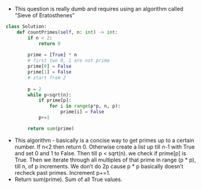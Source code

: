 - This question is really dumb and requires using an algorithm called “Sieve of Eratosthenes”

```python
class Solution:
	def countPrimes(self, n: int) -> int:		
		if n < 2:
			return 0
			
		prime = [True] * n
		# first two 0, 1 are not prime
		prime[0] = False
		prime[1] = False
		# start from 2
		
		p = 2
		while p<sqrt(n):
			if prime[p]:
				for i in range(p*p, n, p):
					prime[i] = False
			p+=1

		return sum(prime)
```

- This algorithm - basically is a concise way to get primes up to a certain number. If n<2 then return 0. Otherwise create a list up till n-1 with True and set 0 and 1 to False. Then till p < sqrt(n). we check if prime[p] is True. Then we iterate through all multiples of that prime in range (p * p), till n, of p increments. We don’t do 2p cause p * p basically doesn’t recheck past primes. Increment p+=1. 
- Return sum(prime). Sum of all True values. 